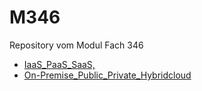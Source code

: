 # M346
Repository vom Modul Fach 346
- [IaaS_PaaS_SaaS,](/IaaS_PaaS_SaaS.md)
- [On-Premise_Public_Private_Hybridcloud](/On-Premise_Public_Private-_Hybridcloud.md)
